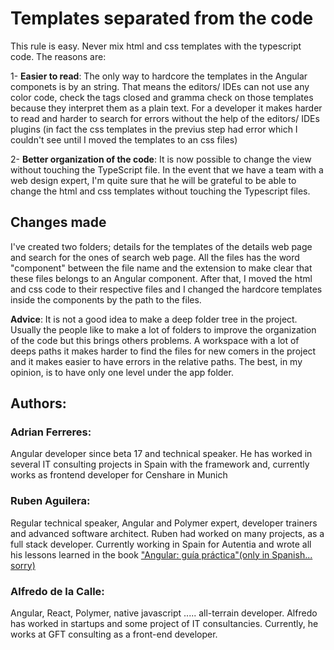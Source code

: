 # Templates separated from the code

This rule is easy. Never mix html and css templates with the typescript code. The reasons are:

1- **Easier to read**: The only way to hardcore the templates in the Angular componets is by an string. That means the editors/ IDEs can not use any color code, check the tags closed and gramma check on those templates because they interpret them as a plain text. For a developer it makes harder to read and harder to search for errors without the help of the editors/ IDEs plugins (in fact the css templates in the previus step had error which I couldn't see until I moved the templates to an css files)

2- **Better organization of the code**: It is now possible to change the view without touching the TypeScript file. In the event that we have a team with a web design expert, I'm quite sure that he will be grateful to be able to change the html and css templates without touching the Typescript files.

 ## Changes made

I've created two folders; details for the templates of the details web page and search for the ones of search web page. All the files has the word "component" between the file name and the extension to make clear that these files belongs to an Angular component. After that, I moved the html and css code to their respective files and I changed the hardcore templates inside the components by the path to the files.

**Advice**: 
It is not a good idea to make a deep folder tree in the project. Usually the people like to make a lot of folders to improve the organization of the code but this brings others problems. A workspace with a lot of deeps paths it makes harder to find the files for new comers in the project and it makes easier to have errors in the relative paths. The best, in my opinion, is to have only one level under the app folder.  

 ## Authors:

 ### Adrian Ferreres:
 Angular developer since beta 17 and technical speaker. He has worked in several IT consulting projects in Spain with the framework and, currently works as frontend developer for Censhare in Munich

 ### Ruben Aguilera:
 Regular technical speaker, Angular and Polymer expert, developer trainers and advanced software architect. Ruben had worked on many projects, as a full stack developer. Currently working in Spain for Autentia and wrote all his lessons learned in the book ["Angular: guía práctica"(only in Spanish... sorry)](https://leanpub.com/angular-guia-practica)

### Alfredo de la Calle:
Angular, React, Polymer, native javascript ..... all-terrain developer. Alfredo has worked in startups and some project of IT consultancies.  Currently, he works at GFT consulting as a front-end developer.
